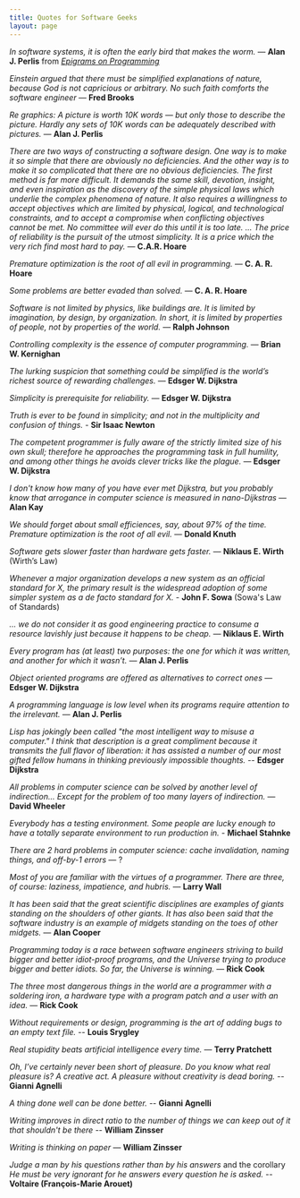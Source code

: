 ```yaml
---
title: Quotes for Software Geeks
layout: page
---
```


_In software systems, it is often the early bird that makes the worm._ —
**Alan J. Perlis** from [_Epigrams on
Programming_](http://pu.inf.uni-tuebingen.de/users/klaeren/epigrams.html)

_Einstein argued that there must be simplified explanations of nature, because
God is not capricious or arbitrary. No such faith comforts the software
engineer_ — **Fred Brooks**

_Re graphics: A picture is worth 10K words — but only those to describe the
picture. Hardly any sets of 10K words can be adequately described with
pictures._ — **Alan J. Perlis**

_There are two ways of constructing a software design. One way is to make it
so simple that there are obviously no deficiencies. And the other way is to
make it so complicated that there are no obvious deficiencies. The first
method is far more difficult. It demands the same skill, devotion, insight,
and even inspiration as the discovery of the simple physical laws which
underlie the complex phenomena of nature. It also requires a willingness to
accept objectives which are limited by physical, logical, and technological
constraints, and to accept a compromise when conflicting objectives cannot be
met. No committee will ever do this until it is too late. ... The price of
reliability is the pursuit of the utmost simplicity. It is a price which the
very rich find most hard to pay._ — **C.A.R. Hoare**

_Premature optimization is the root of all evil in programming._ — **C. A. R.
Hoare**

_Some problems are better evaded than solved._ — **C. A. R. Hoare**

_Software is not limited by physics, like buildings are. It is limited by
imagination, by design, by organization. In short, it is limited by properties
of people, not by properties of the world._ — **Ralph Johnson**

_Controlling complexity is the essence of computer programming._ — **Brian W.
Kernighan**

_The lurking suspicion that something could be simplified is the world’s
richest source of rewarding challenges._ — **Edsger W. Dijkstra**

_Simplicity is prerequisite for reliability._ — **Edsger W. Dijkstra**

_Truth is ever to be found in simplicity; and not in the multiplicity and
confusion of things._ - **Sir Isaac Newton**

_The competent programmer is fully aware of the strictly limited size of his
own skull; therefore he approaches the programming task in full humility, and
among other things he avoids clever tricks like the plague._ — **Edsger W.
Dijkstra**

_I don't know how many of you have ever met Dijkstra, but you probably know
that arrogance in computer science is measured in nano-Dijkstras_ — **Alan
Kay**

_We should forget about small efficiences, say, about 97% of the time.
Premature optimization is the root of all evil._ — **Donald Knuth**

_Software gets slower faster than hardware gets faster._ — **Niklaus E.
Wirth** (Wirth’s Law)

_Whenever a major organization develops a new system as an official standard
for X, the primary result is the widespread adoption of some simpler system as
a de facto standard for X._ - **John F. Sowa** (Sowa's Law of Standards)

_... we do not consider it as good engineering practice to consume a resource
lavishly just because it happens to be cheap._ — **Niklaus E. Wirth**

_Every program has (at least) two purposes: the one for which it was written,
and another for which it wasn’t._ — **Alan J. Perlis**

_Object oriented programs are offered as alternatives to correct ones_ —
**Edsger W. Dijkstra**

_A programming language is low level when its programs require attention to
the irrelevant._ — **Alan J. Perlis**

_Lisp has jokingly been called "the most intelligent way to misuse a
computer." I think that description is a great compliment because it transmits
the full flavor of liberation: it has assisted a number of our most gifted
fellow humans in thinking previously impossible thoughts._ -- **Edsger
Dijkstra**

_All problems in computer science can be solved by another level of
indirection... Except for the problem of too many layers of indirection._ —
**David Wheeler**

_Everybody has a testing environment. Some people are lucky enough to have a
totally separate environment to run production in._ - **Michael Stahnke**

_There are 2 hard problems in computer science: cache invalidation, naming
things, and off-by-1 errors_ — ?

_Most of you are familiar with the virtues of a programmer. There are three,
of course: laziness, impatience, and hubris._ — **Larry Wall**

_It has been said that the great scientific disciplines are examples of giants
standing on the shoulders of other giants. It has also been said that the
software industry is an example of midgets standing on the toes of other
midgets._ — **Alan Cooper**

_Programming today is a race between software engineers striving to build
bigger and better idiot-proof programs, and the Universe trying to produce
bigger and better idiots. So far, the Universe is winning._ — **Rick Cook**

_The three most dangerous things in the world are a programmer with a
soldering iron, a hardware type with a program patch and a user with an idea._
— **Rick Cook**

_Without requirements or design, programming is the art of adding bugs to an
empty text file._ -- **Louis Srygley**

_Real stupidity beats artificial intelligence every time._ — **Terry
Pratchett**

_Oh, I’ve certainly never been short of pleasure. Do you know what real
pleasure is? A creative act. A pleasure without creativity is dead boring._ --
**Gianni Agnelli**

_A thing done well can be done better._ -- **Gianni Agnelli**

_Writing improves in direct ratio to the number of things we can keep out of
it that shouldn't be there_ -- **William Zinsser**

_Writing is thinking on paper_ — **William Zinsser**

_Judge a man by his questions rather than by his answers_ and the corollary
_He must be very ignorant for he answers every question he is asked._ --
**Voltaire (François-Marie Arouet)**
